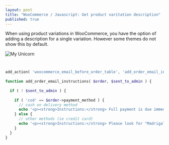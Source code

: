 ```yaml
---
layout: post
title: "WooCommerce / Javascript: Get product varitation description"
published: true
---
```






When using product variations in WooCommerce, you have the option of adding a description for a single variation. However some themes do not show this by default.

![My Unicorn](http://i.imgur.com/4RDnPM1.png)


```php


add_action( 'woocommerce_email_before_order_table', 'add_order_email_instructions', 10, 2 );
 
function add_order_email_instructions( $order, $sent_to_admin ) {
  
  if ( ! $sent_to_admin ) {
 
    if ( 'cod' == $order->payment_method ) {
      // cash on delivery method
      echo '<p><strong>Instructions:</strong> Full payment is due immediately upon delivery: <em>cash only, no exceptions</em>.</p>';
    } else {
      // other methods (ie credit card)
      echo '<p><strong>Instructions:</strong> Please look for "Madrigal Electromotive GmbH" on your next credit card statement.</p>';
    }
  }
}
```
